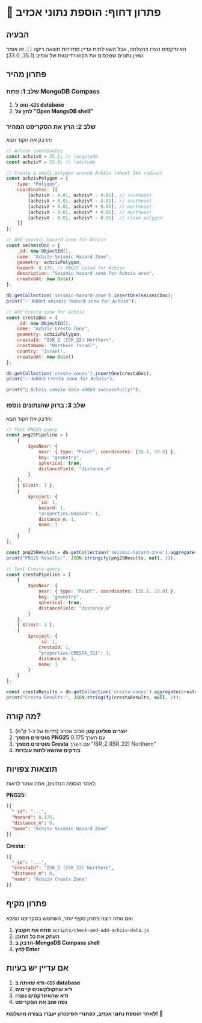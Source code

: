 # 🚨 פתרון דחוף: הוספת נתוני אכזיב

## הבעיה

האינדקסים נוצרו בהצלחה, אבל השאילתות עדיין מחזירות תוצאה ריקה `[]`. זה אומר שאין נתונים שמכסים את הקואורדינטות של אכזיב (35.1, 33.0).

## פתרון מהיר

### שלב 1: פתח MongoDB Compass
1. **נווט ל-`GIS` database**
2. **לחץ על "Open MongoDB shell"**

### שלב 2: הרץ את הסקריפט המהיר

הדבק את הקוד הבא:

```javascript
// Achziv coordinates
const achzivX = 35.1; // longitude
const achzivY = 33.0; // latitude

// Create a small polygon around Achziv (about 1km radius)
const achzivPolygon = {
    type: "Polygon",
    coordinates: [[
        [achzivX - 0.01, achzivY - 0.01], // southwest
        [achzivX + 0.01, achzivY - 0.01], // southeast
        [achzivX + 0.01, achzivY + 0.01], // northeast
        [achzivX - 0.01, achzivY + 0.01], // northwest
        [achzivX - 0.01, achzivY - 0.01]  // close polygon
    ]]
};

// Add seismic hazard zone for Achziv
const seismicDoc = {
    _id: new ObjectId(),
    name: "Achziv Seismic Hazard Zone",
    geometry: achzivPolygon,
    hazard: 0.175, // PNG25 value for Achziv
    description: "Seismic hazard zone for Achziv area",
    createdAt: new Date()
};

db.getCollection('seismic-hazard-zone').insertOne(seismicDoc);
print("✅ Added seismic hazard zone for Achziv");

// Add Cresta zone for Achziv
const crestaDoc = {
    _id: new ObjectId(),
    name: "Achziv Cresta Zone",
    geometry: achzivPolygon,
    crestaId: "ISR_Z (ISR_22) Northern",
    crestaName: "Northern Israel",
    country: "Israel",
    createdAt: new Date()
};

db.getCollection('cresta-zones').insertOne(crestaDoc);
print("✅ Added Cresta zone for Achziv");

print("🎉 Achziv sample data added successfully!");
```

### שלב 3: בדוק שהנתונים נוספו

הדבק את הקוד הבא:

```javascript
// Test PNG25 query
const png25Pipeline = [
    {
        $geoNear: {
            near: { type: "Point", coordinates: [35.1, 33.0] },
            key: "geometry",
            spherical: true,
            distanceField: "distance_m"
        }
    },
    { $limit: 1 },
    { 
        $project: { 
            _id: 1, 
            hazard: 1,
            "properties.Hazard": 1,
            distance_m: 1,
            name: 1
        } 
    }
];

const png25Results = db.getCollection('seismic-hazard-zone').aggregate(png25Pipeline).toArray();
print("PNG25 Results:", JSON.stringify(png25Results, null, 2));

// Test Cresta query
const crestaPipeline = [
    {
        $geoNear: {
            near: { type: "Point", coordinates: [35.1, 33.0] },
            key: "geometry",
            spherical: true,
            distanceField: "distance_m"
        }
    },
    { $limit: 1 },
    { 
        $project: { 
            _id: 1, 
            crestaId: 1,
            "properties.CRESTA_ID1": 1,
            distance_m: 1,
            name: 1
        } 
    }
];

const crestaResults = db.getCollection('cresta-zones').aggregate(crestaPipeline).toArray();
print("Cresta Results:", JSON.stringify(crestaResults, null, 2));
```

## מה קורה?

1. **יוצרים פוליגון קטן** סביב אכזיב (רדיוס של כ-1 ק"מ)
2. **מוסיפים מסמך PNG25** עם הערך 0.175
3. **מוסיפים מסמך Cresta** עם הערך "ISR_Z (ISR_22) Northern"
4. **בודקים שהשאילתות עובדות**

## תוצאות צפויות

לאחר הוספת הנתונים, אתה אמור לראות:

**PNG25:**
```json
[{
  "_id": "...",
  "hazard": 0.175,
  "distance_m": 0,
  "name": "Achziv Seismic Hazard Zone"
}]
```

**Cresta:**
```json
[{
  "_id": "...",
  "crestaId": "ISR_Z (ISR_22) Northern",
  "distance_m": 0,
  "name": "Achziv Cresta Zone"
}]
```

## פתרון מקיף

אם אתה רוצה פתרון מקיף יותר, השתמש בסקריפט המלא:

1. **פתח את הקובץ** `scripts/check-and-add-achziv-data.js`
2. **העתק את כל התוכן**
3. **הדבק ב-MongoDB Compass shell**
4. **לחץ Enter**

## אם עדיין יש בעיות

1. **ודא שאתה ב-`GIS` database**
2. **ודא שהקולקשנים קיימים**
3. **ודא שהאינדקסים נוצרו**
4. **נסה שוב את הסקריפט**

**לאחר הוספת נתוני אכזיב, כפתורי הסינכרון יעבדו בצורה מושלמת!** 🎯

